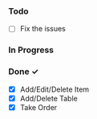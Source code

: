 ### Todo  

- [ ] Fix the issues  

### In Progress  
 

### Done ✓  

- [x] Add/Edit/Delete Item  
- [x] Add/Delete Table  
- [x] Take Order  
